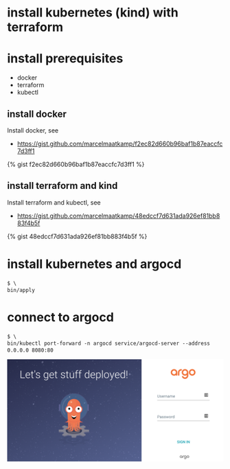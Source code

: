 # install kubernetes (kind) with terraform

# install prerequisites
 * docker
 * terraform 
 * kubectl 
 
## install docker
Install docker, see 
 - https://gist.github.com/marcelmaatkamp/f2ec82d660b96baf1b87eaccfc7d3ff1

{% gist f2ec82d660b96baf1b87eaccfc7d3ff1 %}

## install terraform and kind
Install terraform and kubectl, see
 - https://gist.github.com/marcelmaatkamp/48edccf7d631ada926ef81bb883f4b5f

{% gist 48edccf7d631ada926ef81bb883f4b5f %}

# install kubernetes and argocd
```
$ \
bin/apply
```

# connect to argocd
```
$ \
bin/kubectl port-forward -n argocd service/argocd-server --address 0.0.0.0 8080:80
```
![argocd](images/argocd.png)

